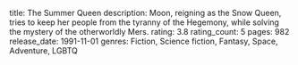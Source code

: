 title: The Summer Queen
description: Moon, reigning as the Snow Queen, tries to keep her people from the tyranny of the Hegemony, while solving the mystery of the otherworldly Mers.
rating: 3.8
rating_count: 5
pages: 982
release_date: 1991-11-01
genres: Fiction, Science fiction, Fantasy, Space, Adventure, LGBTQ